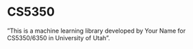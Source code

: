 # CS5350

”This is a machine learning library developed by Your Name for
CS5350/6350 in University of Utah”.
